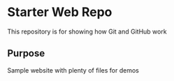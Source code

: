 # Starter Web Repo

This repository is for showing how Git and GitHub work

## Purpose
Sample website with plenty of files for demos

